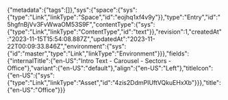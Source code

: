 {"metadata":{"tags":[]},"sys":{"space":{"sys":{"type":"Link","linkType":"Space","id":"eojhq1xf4v9y"}},"type":"Entry","id":"5hgfnBjVv3FvWwaOM53S9F","contentType":{"sys":{"type":"Link","linkType":"ContentType","id":"text"}},"revision":1,"createdAt":"2023-11-15T15:54:08.887Z","updatedAt":"2023-11-22T00:09:33.846Z","environment":{"sys":{"id":"master","type":"Link","linkType":"Environment"}}},"fields":{"internalTitle":{"en-US":"Intro Text - Carousel - Sectors - Office"},"variant":{"en-US":"default"},"align":{"en-US":"Left"},"titleIcon":{"en-US":{"sys":{"type":"Link","linkType":"Asset","id":"4zis2DdmPIUftVQkuEHxXb"}}},"title":{"en-US":"Office"}}}